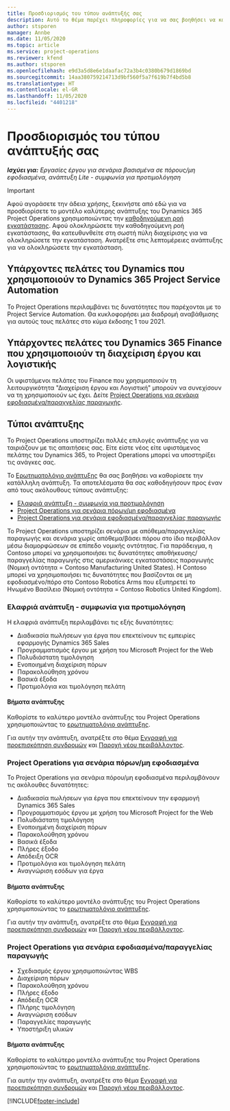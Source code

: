 ```yaml
---
title: Προσδιορισμός του τύπου ανάπτυξής σας
description: Αυτό το θέμα παρέχει πληροφορίες για να σας βοηθήσει να καθορίσετε τον σωστό τύπο ανάπτυξης του Project Operations για την εταιρεία σας.
author: stsporen
manager: Annbe
ms.date: 11/05/2020
ms.topic: article
ms.service: project-operations
ms.reviewer: kfend
ms.author: stsporen
ms.openlocfilehash: e9d3a5d8e6e1daafac72a3b4c0380b679d1869bd
ms.sourcegitcommit: 14aa380759214713d9bf560f5a7f619b7f4bd5b8
ms.translationtype: HT
ms.contentlocale: el-GR
ms.lasthandoff: 11/05/2020
ms.locfileid: "4401218"
---
```

# <a name="determine-your-deployment-type"></a>Προσδιορισμός του τύπου ανάπτυξής σας

_**Ισχύει για:** Εργασίες έργου για σενάρια βασισμένα σε πόρους/μη εφοδιασμένα, ανάπτυξη Lite - συμφωνία για προτιμολόγηση_

> [!IMPORTANT]
> Αφού αγοράσετε την άδεια χρήσης, ξεκινήστε από εδώ για να προσδιορίσετε το μοντέλο καλύτερης ανάπτυξης του Dynamics 365 Project Operations χρησιμοποιώντας την [καθοδηγούμενη ροή εγκατάστασης](https://aka.ms/provisionprojectoperations).
> Αφού ολοκληρώσετε την καθοδηγούμενη ροή εγκατάστασης, θα κατευθυνθείτε στη σωστή πύλη διαχείρισης για να ολοκληρώσετε την εγκατάσταση. Ανατρέξτε στις λεπτομέρειες ανάπτυξης για να ολοκληρώσετε την εγκατάσταση.


## <a name="existing-customers-of-dynamics-using-dynamics-365-project-service-automation"></a>Υπάρχοντες πελάτες του Dynamics που χρησιμοποιούν το Dynamics 365 Project Service Automation
Το Project Operations περιλαμβάνει τις δυνατότητες που παρέχονται με το Project Service Automation. Θα κυκλοφορήσει μια διαδρομή αναβάθμισης για αυτούς τους πελάτες στο κύμα έκδοσης 1 του 2021.

## <a name="existing-customers-of-dynamics-365-finance-using-project-management-and-accounting"></a>Υπάρχοντες πελάτες του Dynamics 365 Finance που χρησιμοποιούν τη διαχείριση έργου και λογιστικής 

Οι υφιστάμενοι πελάτες του Finance που χρησιμοποιούν τη λειτουργικότητα "Διαχείριση έργου και Λογιστική" μπορούν να συνεχίσουν να τη χρησιμοποιούν ως έχει. Δείτε [Project Operations για σενάρια εφοδιασμένα/παραγγελίας παραγωγής](#pma).


## <a name="deployment-types"></a>Τύποι ανάπτυξης
Το Project Operations υποστηρίζει πολλές επιλογές ανάπτυξης για να ταιριάζουν με τις απαιτήσεις σας. Είτε είστε νέος είτε υφιστάμενος πελάτης του Dynamics 365, το Project Operations μπορεί να υποστηρίξει τις ανάγκες σας.

Το [Ερωτηματολόγιο ανάπτυξης](https://aka.ms/provisionprojectoperations) θα σας βοηθήσει να καθορίσετε την κατάλληλη ανάπτυξη. Τα αποτελέσματα θα σας καθοδηγήσουν προς έναν από τους ακόλουθους τύπους ανάπτυξης:

- [Ελαφριά ανάπτυξη - συμφωνία για προτιμολόγηση](#lite)
- [Project Operations για σενάρια πόρων/μη εφοδιασμένα](#integrated)
- [Project Operations για σενάρια εφοδιασμένα/παραγγελίας παραγωγής](#pma)

Το Project Operations υποστηρίζει σενάρια με απόθεμα/παραγγελίας παραγωγής και σενάρια χωρίς απόθεμα/βάσει πόρου στο ίδιο περιβάλλον μέσω διαμορφώσεων σε επίπεδο νομικής οντότητας. Για παράδειγμα, η Contoso μπορεί να χρησιμοποιήσει τις δυνατότητες αποθήκευσης/παραγγελίας παραγωγής στις αμερικάνικες εγκαταστάσεις παραγωγής (Νομική οντότητα = Contoso Manufacturing United States). Η Contoso μπορεί να χρησιμοποιήσει τις δυνατότητες που βασίζονται σε μη εφοδιασμένο/πόρο στο Contoso Robotics Arms που εξυπηρετεί το Ηνωμένο Βασίλειο (Νομική οντότητα = Contoso Robotics United Kingdom).

### <a name="lite-deployment---deal-to-proforma-invoicing"></a><a  name="lite"></a>Ελαφριά ανάπτυξη - συμφωνία για προτιμολόγηση

Η ελαφριά ανάπτυξη περιλαμβάνει τις εξής δυνατότητες:

- Διαδικασία πωλήσεων για έργα που επεκτείνουν τις εμπειρίες εφαρμογής Dynamics 365 Sales
- Προγραμματισμός έργου με χρήση του Microsoft Project for the Web
- Πολυδιάστατη τιμολόγηση
- Ενοποιημένη διαχείριση πόρων
- Παρακολούθηση χρόνου
- Βασικά έξοδα
- Προτιμολόγια και τιμολόγηση πελάτη 

#### <a name="deployment-steps"></a>Βήματα ανάπτυξης
Καθορίστε το καλύτερο μοντέλο ανάπτυξης του Project Operations χρησιμοποιώντας το [ερωτηματολόγιο ανάπτυξης](https://aka.ms/provisionprojectoperations).

Για αυτήν την ανάπτυξη, ανατρέξτε στο θέμα [Εγγραφή για προεπισκόπηση συνδρομών](lite-preview-subscription-sign-up.md) και [Παροχή νέου περιβάλλοντος](lite-deployment.md). 


### <a name="project-operations-for-resourcenon-stocked-scenarios"></a><a name="integrated"></a>Project Operations για σενάρια πόρων/μη εφοδιασμένα
Το Project Operations για σενάρια πόρου/μη εφοδιασμένα περιλαμβάνουν τις ακόλουθες δυνατότητες:
 
- Διαδικασία πωλήσεων για έργα που επεκτείνουν την εφαρμογή Dynamics 365 Sales
- Προγραμματισμός έργου με χρήση του Microsoft Project for the Web
- Πολυδιάστατη τιμολόγηση
- Ενοποιημένη διαχείριση πόρων
- Παρακολούθηση χρόνου
- Βασικά έξοδα
- Πλήρες έξοδο
- Απόδειξη OCR
- Προτιμολόγια και τιμολόγηση πελάτη 
- Αναγνώριση εσόδων για έργα

#### <a name="deployment-steps"></a>Βήματα ανάπτυξης
Καθορίστε το καλύτερο μοντέλο ανάπτυξης του Project Operations χρησιμοποιώντας το [ερωτηματολόγιο ανάπτυξης](https://aka.ms/provisionprojectoperations).

Για αυτήν την ανάπτυξη, ανατρέξτε στο θέμα [Εγγραφή για προεπισκόπηση συνδρομών](resource-sign-up-preview-subscription.md) και [Παροχή νέου περιβάλλοντος](resource-provision-new-environment.md). 


### <a name="project-operations-for-stockedproduction-order-scenarios"></a><a name="pma"></a>Project Operations για σενάρια εφοδιασμένα/παραγγελίας παραγωγής

- Σχεδιασμός έργου χρησιμοποιώντας WBS
- Διαχείριση πόρων
- Παρακολούθηση χρόνου
- Πλήρες έξοδο
- Απόδειξη OCR
- Πλήρης τιμολόγηση
- Αναγνώριση εσόδων
- Παραγγελίες παραγωγής
- Υποστήριξη υλικών

#### <a name="deployment-steps"></a>Βήματα ανάπτυξης
Καθορίστε το καλύτερο μοντέλο ανάπτυξης του Project Operations χρησιμοποιώντας το [ερωτηματολόγιο ανάπτυξης](https://aka.ms/provisionprojectoperations).

Για αυτήν την ανάπτυξη, ανατρέξτε στο θέμα [Εγγραφή για προεπισκόπηση συνδρομών](https://docs.microsoft.com/dynamics365/fin-ops-core/dev-itpro/dev-tools/sign-up-preview-subscription?toc=/dynamics365/finance/toc.json) και [Παροχή νέου περιβάλλοντος](https://docs.microsoft.com/dynamics365/fin-ops-core/dev-itpro/deployment/deploy-demo-environment?toc=/dynamics365/finance/toc.json). 



[!INCLUDE[footer-include](../includes/footer-banner.md)]